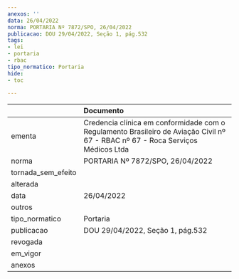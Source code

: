 ```yaml
---
anexos: ''
data: 26/04/2022
norma: PORTARIA Nº 7872/SPO, 26/04/2022
publicacao: DOU 29/04/2022, Seção 1, pág.532
tags:
- lei
- portaria
- rbac
tipo_normatico: Portaria
hide: 
- toc 
 
---
```


|                    | Documento                                                                                                                       |
|:-------------------|:--------------------------------------------------------------------------------------------------------------------------------|
| ementa             | Credencia clínica em conformidade com o Regulamento Brasileiro de Aviação Civil nº 67 - RBAC nº 67 - Roca Serviços Médicos Ltda |
| norma              | PORTARIA Nº 7872/SPO, 26/04/2022                                                                                                |
| tornada_sem_efeito |                                                                                                                                 |
| alterada           |                                                                                                                                 |
| data               | 26/04/2022                                                                                                                      |
| outros             |                                                                                                                                 |
| tipo_normatico     | Portaria                                                                                                                        |
| publicacao         | DOU 29/04/2022, Seção 1, pág.532                                                                                                |
| revogada           |                                                                                                                                 |
| em_vigor           |                                                                                                                                 |
| anexos             |                                                                                                                                 |